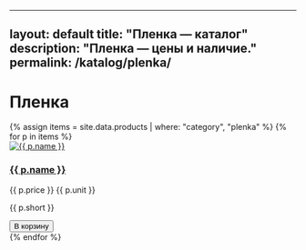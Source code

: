 
---
layout: default
title: "Пленка — каталог"
description: "Пленка — цены и наличие."
permalink: /katalog/plenka/
---

<h1>Пленка</h1>

<div class="grid">
{% assign items = site.data.products | where: "category", "plenka" %}
{% for p in items %}
  <div class="card">
    <a href="{{ site.baseurl }}/katalog/{{ p.category }}/{{ p.slug }}/">
      <img src="{{ site.baseurl }}{{ p.images | first }}" alt="{{ p.name }}">
      <h3>{{ p.name }}</h3>
    </a>
    <p class="price">{{ p.price }} {{ p.unit }}</p>
    <p class="short">{{ p.short }}</p>
    <button class="add-to-cart" data-sku="{{ p.sku }}" data-name="{{ p.name }}" data-price="{{ p.price }}">В корзину</button>
  </div>
{% endfor %}
</div>
